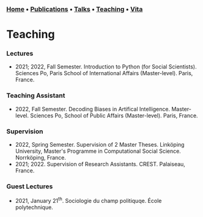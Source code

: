 ### [Home](index.md) • [Publications](publications.md) • [Talks](talks.md) • [Teaching](teaching.md) • [Vita](cv.md)


# Teaching


### Lectures


- 2021; 2022, Fall Semester. Introduction to Python (for Social Scientists). Sciences Po, Paris School of International Affairs (Master-level). Paris, France. 


### Teaching Assistant


- 2022, Fall Semester. Decoding Biases in Artifical Intelligence. Master-level. Sciences Po, School of Public Affairs (Master-level). Paris, France.


### Supervision


- 2022, Spring Semester. Supervision of 2 Master Theses. Linköping University, Master's Programme in Computational Social Science. Norrköping, France.
- 2021; 2022. Supervision of Research Assistants. CREST. Palaiseau, France.


### Guest Lectures

- 2021, January 21<sup>th</sup>. Sociologie du champ politiquqe. École polytechnique.
